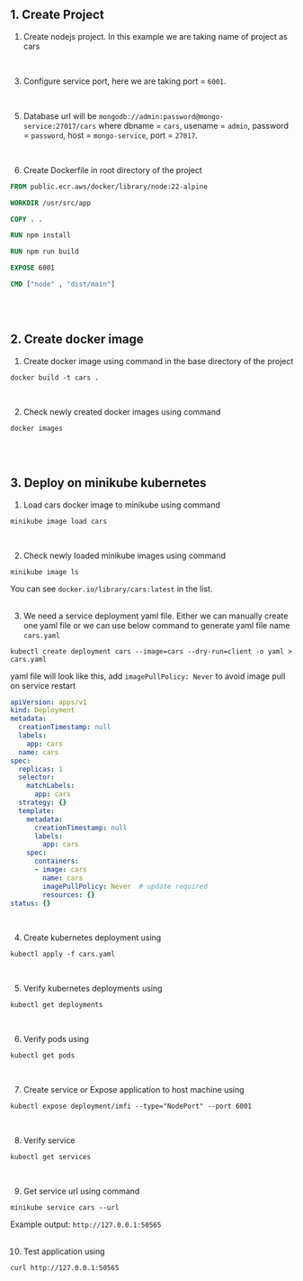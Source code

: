 
## 1. Create Project

1. Create nodejs project. In this example we are taking name of project as cars
<br>

3. Configure service port, here we are taking port = `6001`.
<br>

5. Database url will be `mongodb://admin:password@mongo-service:27017/cars` where dbname = `cars`, usename = `admin`, password = `password`, host = `mongo-service`, port = `27017`.
<br>

6. Create Dockerfile in root directory of the project

  ```Dockerfile
  FROM public.ecr.aws/docker/library/node:22-alpine

  WORKDIR /usr/src/app

  COPY . .

  RUN npm install

  RUN npm run build

  EXPOSE 6001

  CMD ["node" , "dist/main"]
  ```

<br><br>

## 2. Create docker image

1. Create docker image using command in the base directory of the project
  
  ```console
  docker build -t cars .
  ```
<br>

2. Check newly created docker images using command
  
  ```console
  docker images
  ```

<br><br>

## 3. Deploy on minikube kubernetes

1. Load cars docker image to minikube using command

  ```console
  minikube image load cars
  ```
<br>

2. Check newly loaded minikube images using command
  
  ```console
  minikube image ls
  ```
   You can see `docker.io/library/cars:latest` in the list.
<br><br>

3. We need a service deployment yaml file. Either we can manually create one yaml file or we can use below command to generate yaml file name `cars.yaml`

  ```console
  kubectl create deployment cars --image=cars --dry-run=client -o yaml > cars.yaml
  ```
  yaml file will look like this, add `imagePullPolicy: Never` to avoid image pull on service restart
  ```yaml
  apiVersion: apps/v1
  kind: Deployment
  metadata:
    creationTimestamp: null
    labels:
      app: cars
    name: cars
  spec:
    replicas: 1
    selector:
      matchLabels:
        app: cars
    strategy: {}
    template:
      metadata:
        creationTimestamp: null
        labels:
          app: cars
      spec:
        containers:
        - image: cars
          name: cars
          imagePullPolicy: Never  # update required
          resources: {}
  status: {}
  ```
<br>

4. Create kubernetes deployment using
  
  ```console
  kubectl apply -f cars.yaml
  ```
<br>

5. Verify kubernetes deployments using
  
  ```console
  kubectl get deployments
  ```
<br>

6. Verify pods using
  
  ```console
  kubectl get pods
  ```
<br>

7. Create service or Expose application to host machine using
  
  ```console
  kubectl expose deployment/imfi --type="NodePort" --port 6001
  ```
<br>

8. Verify service 
  
  ```console
  kubectl get services
  ```
<br>

9. Get service url using command
  
  ```console
  minikube service cars --url
  ```
Example output: `http://127.0.0.1:50565`
<br><br>

10. Test application using
  
  ```console
  curl http://127.0.0.1:50565
  ```
<br>


  
  
  
  

